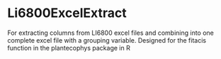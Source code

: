 # Li6800ExcelExtract
For extracting columns from LI6800 excel files and combining into one complete excel file with a grouping variable. Designed for the fitacis function in the plantecophys package in R
